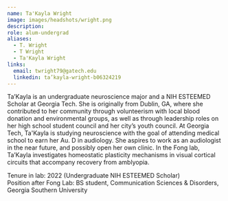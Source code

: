 ```yaml
---
name: Ta'Kayla Wright
image: images/headshots/wright.png
description: 
role: alum-undergrad
aliases:
  - T. Wright
  - T Wright
  - Ta'Kayla Wright
links:
  email: twright79@gatech.edu
  linkedin: ta’kayla-wright-b06324219
---
```


Ta’Kayla is an undergraduate neuroscience major and a NIH ESTEEMED Scholar at Georgia Tech. She is originally from Dublin, GA, where she contributed to her community through volunteerism with local blood donation and environmental groups, as well as through leadership roles on her high school student council and her city’s youth council. At Georgia Tech, Ta'Kayla is studying neuroscience with the goal of attending medical school to earn her Au. D in audiology. She aspires to work as an audiologist in the near future, and possibly open her own clinic. In the Fong lab, Ta’Kayla investigates homeostatic plasticity mechanisms in visual cortical circuits that accompany recovery from amblyopia.

Tenure in lab: 2022 (Undergraduate NIH ESTEEMED Scholar)<br>
Position after Fong Lab: BS student, Communication Sciences & Disorders, Georgia Southern University
